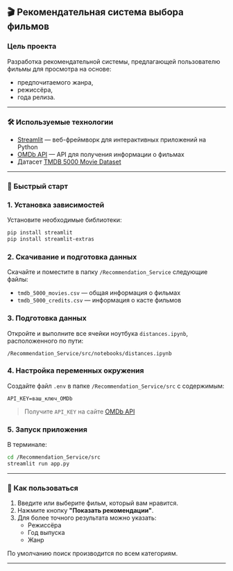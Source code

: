 ## 🎬 Рекомендательная система выбора фильмов

### Цель проекта

Разработка рекомендательной системы, предлагающей пользователю фильмы для просмотра на основе:

- предпочитаемого жанра,
- режиссёра,
- года релиза.

---

### 🛠 Используемые технологии

- [Streamlit](https://streamlit.io/) — веб-фреймворк для интерактивных приложений на Python
- [OMDb API](https://www.omdbapi.com/) — API для получения информации о фильмах
- Датасет [TMDB 5000 Movie Dataset](https://www.kaggle.com/datasets/tmdb/tmdb-movie-metadata)

---

### 🚀 Быстрый старт

### 1. Установка зависимостей

Установите необходимые библиотеки:

```bash
pip install streamlit
pip install streamlit-extras
```

### 2. Скачивание и подготовка данных

Скачайте и поместите в папку `/Recommendation_Service` следующие файлы:

- `tmdb_5000_movies.csv` — общая информация о фильмах
- `tmdb_5000_credits.csv` — информация о касте фильмов

### 3. Подготовка данных

Откройте и выполните все ячейки ноутбука `distances.ipynb`, расположенного по пути:

```
/Recommendation_Service/src/notebooks/distances.ipynb
```

### 4. Настройка переменных окружения

Создайте файл `.env` в папке `/Recommendation_Service/src` с содержимым:

```
API_KEY=ваш_ключ_OMDb
```

> Получите `API_KEY` на сайте [OMDb API](https://www.omdbapi.com/apikey.aspx)

### 5. Запуск приложения

В терминале:

```bash
cd /Recommendation_Service/src
streamlit run app.py
```

---

### 🎥 Как пользоваться

1. Введите или выберите фильм, который вам нравится.
2. Нажмите кнопку **"Показать рекомендации"**.
3. Для более точного результата можно указать:
   - Режиссёра
   - Год выпуска
   - Жанр

По умолчанию поиск производится по всем категориям.

---
